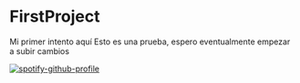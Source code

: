 # FirstProject
Mi primer intento aquí
 Esto es una prueba, espero eventualmente empezar a subir cambios


[![spotify-github-profile](https://spotify-github-profile.vercel.app/api/view?uid=12121920301&cover_image=true&theme=default)](https://github.com/kittinan/spotify-github-profile)
